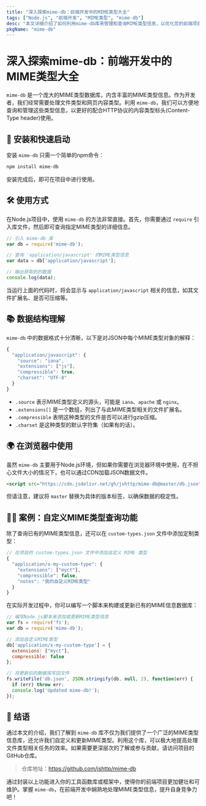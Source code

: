 ```yaml
---
title: "深入探索mime-db：前端开发中的MIME类型大全"
tags: ["Node.js", "前端开发", "MIME类型", "mime-db"]
desc: "本文详细介绍了如何利用mime-db库来管理和查询MIME类型信息，以优化您的前端项目。"
pkgName: "mime-db"
---
```


# 深入探索mime-db：前端开发中的MIME类型大全

`mime-db` 是一个庞大的MIME类型数据库，内含丰富的MIME类型信息。作为开发者，我们经常需要处理文件类型和网页内容类型。利用 `mime-db`，我们可以方便地查询和管理这些类型信息，以更好的配合HTTP协议的内容类型标头(Content-Type header)使用。

## 🚀 安装和快速启动

安装 `mime-db` 只需一个简单的npm命令：

```sh
npm install mime-db
```

安装完成后，即可在项目中进行使用。

## 🛠 使用方式

在Node.js项目中，使用 `mime-db` 的方法非常直接。首先，你需要通过 `require` 引入库文件，然后即可查询指定MIME类型的详细信息。

```javascript
// 引入 mime-db 库
var db = require('mime-db');

// 查询 'application/javascript' 的MIME类型信息
var data = db['application/javascript'];

// 输出获取到的数据
console.log(data);
```

当运行上面的代码时，将会显示与 `application/javascript` 相关的信息，如其文件扩展名、是否可压缩等。

## 📚 数据结构理解

`mime-db` 中的数据格式十分清晰，以下是对JSON中每个MIME类型对象的解释：

```javascript
{
  "application/javascript": {
    "source": "iana",
    "extensions": ["js"],
    "compressible": true,
    "charset": "UTF-8"
  }
}
```

- `.source` 表示MIME类型定义的源头，可能是 `iana`、`apache` 或 `nginx`。
- `.extensions[]` 是一个数组，列出了与此MIME类型相关的文件扩展名。
- `.compressible` 表明这种类型的文件是否可以进行gzip压缩。
- `.charset` 是这种类型的默认字符集（如果有的话）。

## 🌍 在浏览器中使用

虽然 `mime-db` 主要用于Node.js环境，但如果你需要在浏览器环境中使用，在不担心文件大小的情况下，也可以通过CDN加载JSON数据文件。

```html
<script src="https://cdn.jsdelivr.net/gh/jshttp/mime-db@master/db.json"></script>
```
但请注意，建议将 `master` 替换为具体的版本标签，以确保数据的稳定性。

## 👨‍💻 案例：自定义MIME类型查询功能

除了查询已有的MIME类型信息，还可以在 `custom-types.json` 文件中添加定制类型：

```javascript
// 在项目的 custom-types.json 文件中添加自定义 MIME 类型
{
  "application/x-my-custom-type": {
    "extensions": ["myct"],
    "compressible": false,
    "notes": "我的自定义MIME类型"
  }
}
```

在实际开发过程中，你可以编写一个脚本来构建或更新已有的MIME信息数据库：

```javascript
// 编写Node.js脚本来添加或更新MIME类型信息
var fs = require('fs');
var db = require('mime-db');

// 添加自定义MIME类型
db['application/x-my-custom-type'] = {
  extensions: ["myct"],
  compressible: false
};

// 将更新后的数据库写回文件
fs.writeFile('db.json', JSON.stringify(db, null, 2), function(err) {
  if (err) throw err;
  console.log('Updated mime-db!');
});
```

## 📃 结语

通过本文的介绍，我们了解到 `mime-db` 库不仅为我们提供了一个广泛的MIME类型信息库，还允许我们自定义和更新MIME类型。利用这个库，可以极大地提高处理文件类型相关任务的效率。如果需要更深层次的了解或参与贡献，请访问项目的GitHub仓库。

> 仓库地址：https://github.com/jshttp/mime-db

通过封装以上功能进入你的工具函数库或框架中，使得你的前端项目更加健壮和可维护。掌握 `mime-db`，在前端开发中娴熟地处理MIME类型信息，提升自身竞争力吧！